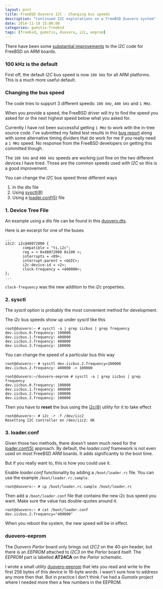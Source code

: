 ```yaml
---
layout: post
title: FreeBSD Duovero I2C - Changing bus speeds
description: "Continued I2C explorations on a FreeBSD Duovero system"
date: 2014-11-18 15:00:00
categories: gumstix-freebsd
tags: [freebsd, gumstix, duovero, i2c, eeprom]
---
```


There have been some [substantial improvements][commit-274641] to the *I2C* code for FreeBSD on ARM boards.

### 100 kHz is the default

First off, the default *I2C* bus speed is now `100 kHz` for all ARM platforms. This is a much more useful default.


### Changing the bus speed

The code tries to support 3 different speeds: `100 kHz`, `400 kHz` and `1 MHz`.

When you provide a speed, the FreeBSD driver will try to find the speed you asked for or the next highest speed below what you asked for.

Currently I have not been successful getting `1 MHz` to work with the in-tree source code. I've submitted my failed test results in this [bug report][i2c-bug] along with some alternative timing dividers that do work for me if you really need a `1 MHz` speed. No response from the FreeBSD developers on getting this committed though.

The `100 kHz` and `400 kHz` speeds are working just fine on the two different devices I have tried. Those are the common speeds used with *I2C* so this is a good improvement.

You can change the *I2C* bus speed three different ways

1. In the dts file
2. Using [sysctl(8)][sysctl]
3. Using a [loader.conf(5)][loader-conf] file

### 1. Device Tree File
An example using a dts file can be found in this [duovero.dts][duovero-dts]. 

Here is an excerpt for one of the buses

    ...
    i2c2: i2c@48072000 { 
            compatible = "ti,i2c"; 
            reg = <	0x48072000 0x100 >; 
            interrupts = <89>; 
            interrupt-parent = <&GIC>; 
            i2c-device-id = <2>; 
            clock-frequency = <400000>; 
    }; 
    ...

`clock-frequency` was the new addition to the *i2c* properties. 

### 2. sysctl

The *sysctl* option is probably the most convenient method for development.

The *i2c* bus speeds show up under *sysctl* like this

    root@duovero:~ # sysctl -a | grep iicbus | grep frequency
    dev.iicbus.0.frequency: 100000
    dev.iicbus.1.frequency: 400000
    dev.iicbus.2.frequency: 400000
    dev.iicbus.3.frequency: 100000

You can change the speed of a particular bus this way

    root@duovero:~ # sysctl dev.iicbus.2.frequency=100000
    dev.iicbus.2.frequency: 400000 -> 100000

    root@duovero:~/duovero-eeprom # sysctl -a | grep iicbus | grep frequency
    dev.iicbus.0.frequency: 100000
    dev.iicbus.1.frequency: 400000
    dev.iicbus.2.frequency: 100000
    dev.iicbus.3.frequency: 100000

Then you have to **reset** the bus using the [i2c(8)][i2c] utility for it to take effect

    root@duovero:~ # i2c -r -f /dev/iic2
    Resetting I2C controller on /dev/iic2: OK

### 3. loader.conf

Given those two methods, there doesn't seem much need for the [loader.conf(5)][loader-conf] approach. By default, the *loader.conf* framework is not even used on most FreeBSD ARM boards. It adds significantly to the boot time. 

But if you really want to, this is how you could use it.

Enable *loader.conf* functionality by adding a `/boot/loader.rc` file. You can use the example `/boot/loader.rc.sample`.

    root@duovero:~ # cp /boot/loader.rc.sample /boot/loader.rc

Then add a `/boot/loader.conf` file that contains the new i2c bus speed you want. Make sure the value has double-quotes around it.

    root@duovero:~ # cat /boot/loader.conf
    dev.iicbus.2.frequency="400000"

When you reboot the system, the new speed will be in effect.

### duovero-eeprom

The *Duovero Parlor* board only brings out *I2C2* on the 40-pin header, but there is an *EEPROM* attached to *I2C3* on the *Parlor* board itself. The *EEPROM* part is labelled **AT24CA** on the *Parlor* schematic.

I wrote a small utility [duovero-eeprom][duovero-eeprom] that lets you read and write to the first 256 bytes of this device in 16-byte words. I wasn't sure how to address any more then that. But in practice I don't think I've had a *Gumstix* project where I needed more then a few numbers in the EEPROM.


[commit-274641]: https://svnweb.freebsd.org/base?view=revision&revision=274641
[loader-conf]: http://www.freebsd.org/cgi/man.cgi?query=loader.conf&apropos=0&sektion=0&manpath=FreeBSD+11-current&arch=default&format=html
[duovero-dts]: https://github.com/scottellis/duovero-freebsd/blob/master/sys/boot/fdt/dts/arm/duovero.dts
[sysctl]: http://www.freebsd.org/cgi/man.cgi?query=sysctl&apropos=0&sektion=0&manpath=FreeBSD+11-current&arch=default&format=html
[i2c]: http://www.freebsd.org/cgi/man.cgi?query=i2c&apropos=0&sektion=0&manpath=FreeBSD+11-current&arch=default&format=html
[loader]: http://www.freebsd.org/cgi/man.cgi?query=loader&apropos=0&sektion=0&manpath=FreeBSD+11-current&arch=default&format=html
[loader-conf]: http://www.freebsd.org/cgi/man.cgi?query=loader.conf&apropos=0&sektion=0&manpath=FreeBSD+11-current&arch=default&format=html
[duovero-eeprom]: https://github.com/scottellis/duovero-eeprom
[i2c-bug]: http://freebsd.1045724.n5.nabble.com/Bug-195009-New-patch-arm-Use-400-kHz-as-the-default-OMAP4-I2C-bus-speed-td5965161.html
